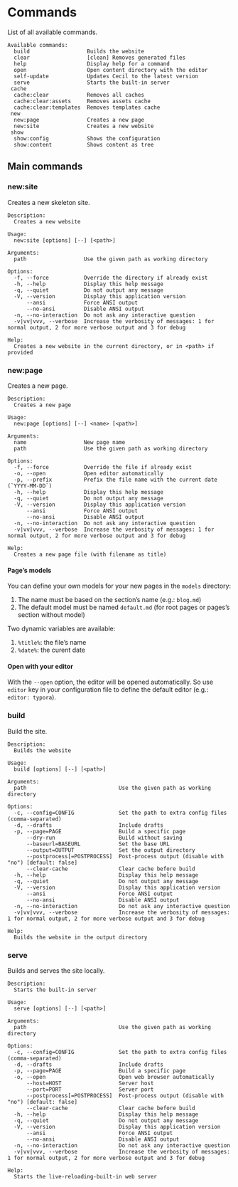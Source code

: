 <!--
description: "List of available commands."
date: 2020-12-19
updated: 2021-12-08
-->

# Commands

List of all available commands.

```plaintext
Available commands:
  build                  Builds the website
  clear                  [clean] Removes generated files
  help                   Display help for a command
  open                   Open content directory with the editor
  self-update            Updates Cecil to the latest version
  serve                  Starts the built-in server
 cache
  cache:clear            Removes all caches
  cache:clear:assets     Removes assets cache
  cache:clear:templates  Removes templates cache
 new
  new:page               Creates a new page
  new:site               Creates a new website
 show
  show:config            Shows the configuration
  show:content           Shows content as tree
```

## Main commands

### new:site

Creates a new skeleton site.

```plaintext
Description:
  Creates a new website

Usage:
  new:site [options] [--] [<path>]

Arguments:
  path                  Use the given path as working directory

Options:
  -f, --force           Override the directory if already exist
  -h, --help            Display this help message
  -q, --quiet           Do not output any message
  -V, --version         Display this application version
      --ansi            Force ANSI output
      --no-ansi         Disable ANSI output
  -n, --no-interaction  Do not ask any interactive question
  -v|vv|vvv, --verbose  Increase the verbosity of messages: 1 for normal output, 2 for more verbose output and 3 for debug

Help:
  Creates a new website in the current directory, or in <path> if provided
```

### new:page

Creates a new page.

```plaintext
Description:
  Creates a new page

Usage:
  new:page [options] [--] <name> [<path>]

Arguments:
  name                  New page name
  path                  Use the given path as working directory

Options:
  -f, --force           Override the file if already exist
  -o, --open            Open editor automatically
  -p, --prefix          Prefix the file name with the current date (`YYYY-MM-DD`)
  -h, --help            Display this help message
  -q, --quiet           Do not output any message
  -V, --version         Display this application version
      --ansi            Force ANSI output
      --no-ansi         Disable ANSI output
  -n, --no-interaction  Do not ask any interactive question
  -v|vv|vvv, --verbose  Increase the verbosity of messages: 1 for normal output, 2 for more verbose output and 3 for debug

Help:
  Creates a new page file (with filename as title)
```

#### Page’s models

You can define your own models for your new pages in the `models` directory:

1. The name must be based on the section’s name (e.g.: `blog.md`)
2. The default model must be named `default.md` (for root pages or pages’s section without model)

Two dynamic variables are available:

1. `%title%`: the file’s name
2. `%date%`: the curent date

#### Open with your editor

With the `--open` option, the editor will be opened automatically. So use `editor` key in your configuration file to define the default editor (e.g.: `editor: typora`).

### build

Build the site.

```plaintext
Description:
  Builds the website

Usage:
  build [options] [--] [<path>]

Arguments:
  path                             Use the given path as working directory

Options:
  -c, --config=CONFIG              Set the path to extra config files (comma-separated)
  -d, --drafts                     Include drafts
  -p, --page=PAGE                  Build a specific page
      --dry-run                    Build without saving
      --baseurl=BASEURL            Set the base URL
      --output=OUTPUT              Set the output directory
      --postprocess[=POSTPROCESS]  Post-process output (disable with "no") [default: false]
      --clear-cache                Clear cache before build
  -h, --help                       Display this help message
  -q, --quiet                      Do not output any message
  -V, --version                    Display this application version
      --ansi                       Force ANSI output
      --no-ansi                    Disable ANSI output
  -n, --no-interaction             Do not ask any interactive question
  -v|vv|vvv, --verbose             Increase the verbosity of messages: 1 for normal output, 2 for more verbose output and 3 for debug

Help:
  Builds the website in the output directory
```

### serve

Builds and serves the site locally.

```plaintext
Description:
  Starts the built-in server

Usage:
  serve [options] [--] [<path>]

Arguments:
  path                             Use the given path as working directory

Options:
  -c, --config=CONFIG              Set the path to extra config files (comma-separated)
  -d, --drafts                     Include drafts
  -p, --page=PAGE                  Build a specific page
  -o, --open                       Open web browser automatically
      --host=HOST                  Server host
      --port=PORT                  Server port
      --postprocess[=POSTPROCESS]  Post-process output (disable with "no") [default: false]
      --clear-cache                Clear cache before build
  -h, --help                       Display this help message
  -q, --quiet                      Do not output any message
  -V, --version                    Display this application version
      --ansi                       Force ANSI output
      --no-ansi                    Disable ANSI output
  -n, --no-interaction             Do not ask any interactive question
  -v|vv|vvv, --verbose             Increase the verbosity of messages: 1 for normal output, 2 for more verbose output and 3 for debug

Help:
  Starts the live-reloading-built-in web server
```
